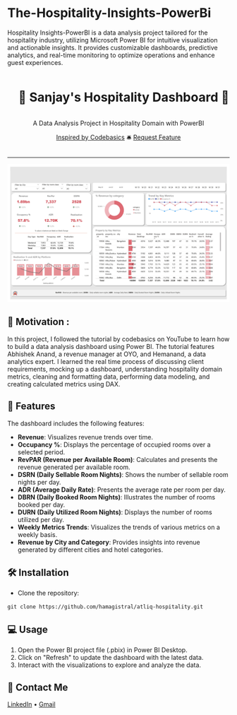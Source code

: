 # The-Hospitality-Insights-PowerBi
Hospitality Insights-PowerBI is a data analysis project tailored for the hospitality industry, utilizing Microsoft Power BI for intuitive visualization and actionable insights. It provides customizable dashboards, predictive analytics, and real-time monitoring to optimize operations and enhance guest experiences.
<div align="center">
  <div id="user-content-toc">
    <ul>
      <summary><h1 style="display: inline-block;">🏨 Sanjay's Hospitality Dashboard 🧳</h1></summary>
    </ul>
  </div>
  
  <p>A Data Analysis Project in Hospitality Domain with PowerBI</p>
    <a href="https://www.youtube.com/watch?v=tT4V7zguCnc&ab_channel=codebasics" target="_blank">Inspired by Codebasics</a>
    🛎️
    <a href="https://github.com/Hamagistral/Atliq-hospitality/issues" target="_blank">Request Feature</a>
</div>
<br>

<hr>

![dashboard](https://github.com/sunjai17/The-Hospitality-Insights-PowerBi/blob/main/Revenue%20Insights%20in%20Hospitality%20Domain_page-0001.jpg)


## 🎯 Motivation :

In this project, I followed the tutorial by codebasics on YouTube to learn how to build a data analysis dashboard using Power BI. The tutorial features Abhishek Anand, a revenue manager at OYO, and Hemanand, a data analytics expert. I learned the real time process of discussing client requirements, mocking up a dashboard, understanding hospitality domain metrics, cleaning and formatting data, performing data modeling, and creating calculated metrics using DAX.

## 🚀 Features

The dashboard includes the following features:

- **Revenue**: Visualizes revenue trends over time.
- **Occupancy %**: Displays the percentage of occupied rooms over a selected period.
- **RevPAR (Revenue per Available Room)**: Calculates and presents the revenue generated per available room.
- **DSRN (Daily Sellable Room Nights)**: Shows the number of sellable room nights per day.
- **ADR (Average Daily Rate)**: Presents the average rate per room per day.
- **DBRN (Daily Booked Room Nights)**: Illustrates the number of rooms booked per day.
- **DURN (Daily Utilized Room Nights)**: Displays the number of rooms utilized per day.
- **Weekly Metrics Trends**: Visualizes the trends of various metrics on a weekly basis.
- **Revenue by City and Category**: Provides insights into revenue generated by different cities and hotel categories.


## 🛠️ Installation

- Clone the repository:

```
git clone https://github.com/hamagistral/atliq-hospitality.git
```

## 💻 Usage

1. Open the Power BI project file (.pbix) in Power BI Desktop.
2. Click on "Refresh" to update the dashboard with the latest data.
3. Interact with the visualizations to explore and analyze the data.

## 📨 Contact Me

[LinkedIn](https://www.linkedin.com/in/sanjay-kumar17/) •
[Gmail](sanjaykumar171100@gmail.com)

